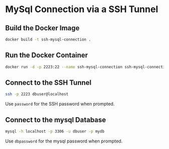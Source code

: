 # MySql Connection via a SSH Tunnel

## Build the Docker Image

```bash
docker build -t ssh-mysql-connection .
```

## Run the Docker Container

```bash
docker run -d -p 2223:22 --name ssh-mysql-connection ssh-mysql-connection
```

## Connect to the SSH Tunnel

```bash
ssh -p 2223 dbuser@localhost
```

Use `password` for the SSH password when prompted.

## Connect to the mysql Database

```bash
mysql -h localhost -p 3306 -u dbuser -p mydb
```

Use `dbpassword` for the mysql password when prompted.


